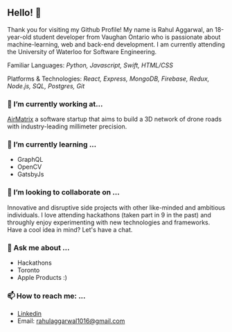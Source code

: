 ## Hello! 👋

Thank you for visiting my Github Profile! My name is Rahul Aggarwal, an 18-year-old student developer from Vaughan Ontario who is passionate about machine-learning, web and back-end development. I am currently attending the University of Waterloo for Software Engineering.

Familiar Languages: *Python, Javascript, Swift, HTML/CSS* 

Platforms & Technologies: *React, Express, MongoDB, Firebase, Redux, Node.js, SQL, Postgres, Git*

### 🔭 I’m currently working at...

[AirMatrix](https://airmatrix.ca/) a software startup that aims to build a 3D network of drone roads with industry-leading millimeter precision.

### 🌱 I’m currently learning ...

- GraphQL 
- OpenCV
- GatsbyJs 

### 👯 I’m looking to collaborate on ...

Innovative and disruptive side projects with other like-minded and ambitious individuals. I love attending hackathons (taken part in 9 in the past) and throughly enjoy experimenting with new technologies and frameworks. Have a cool idea in mind? Let's have a chat. 

### 💬 Ask me about ...

- Hackathons
- Toronto
- Apple Products :)

### 📫 How to reach me: ...

- [Linkedin](https://www.linkedin.com/in/rahul1016/) 
- Email: rahulaggarwal1016@gmail.com
